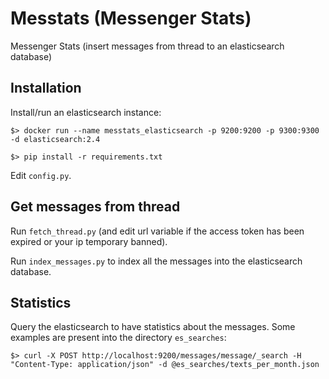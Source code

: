 # Messtats (Messenger Stats)

Messenger Stats (insert messages from thread to an elasticsearch database)

## Installation

Install/run an elasticsearch instance:

```shell
$> docker run --name messtats_elasticsearch -p 9200:9200 -p 9300:9300 -d elasticsearch:2.4
```

```shell
$> pip install -r requirements.txt
```

Edit `config.py`.

## Get messages from thread

Run `fetch_thread.py` (and edit url variable if the access token has been expired or your ip temporary banned).

Run `index_messages.py` to index all the messages into the elasticsearch database.

## Statistics

Query the elasticsearch to have statistics about the messages. Some examples are present into the directory `es_searches`:

```shell
$> curl -X POST http://localhost:9200/messages/message/_search -H "Content-Type: application/json" -d @es_searches/texts_per_month.json
```
